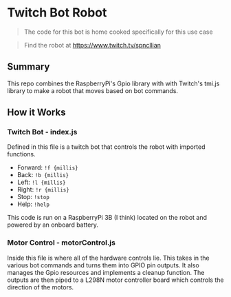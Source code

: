# Twitch Bot Robot

> The code for this bot is home cooked specifically for this use case

> Find the robot at https://www.twitch.tv/spncllian

## Summary

This repo combines the RaspberryPi's Gpio library with with Twitch's tmi.js library to make a robot that moves based on bot commands.

## How it Works

### Twitch Bot - index.js

Defined in this file is a twitch bot that controls the robot with imported functions.

- Forward: `!f {millis}`
- Back: `!b {millis}`
- Left: `!l {millis}`
- Right: `!r {millis}`
- Stop: `!stop`
- Help: `!help`

This code is run on a RaspberryPi 3B (I think) located on the robot and powered by an onboard battery.

### Motor Control - motorControl.js

Inside this file is where all of the hardware controls lie. This takes in the various bot commands and turns them into GPIO pin outputs. It also manages the Gpio resources and implements a cleanup function. The outputs are then piped to a L298N motor controller board which controls the direction of the motors.
